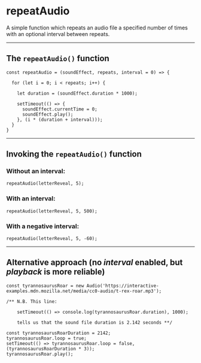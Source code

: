 # repeatAudio
A simple function which repeats an audio file a specified number of times with an optional interval between repeats.

______

## The `repeatAudio()` function

```
const repeatAudio = (soundEffect, repeats, interval = 0) => {

  for (let i = 0; i < repeats; i++) {

    let duration = (soundEffect.duration * 1000);

    setTimeout(() => {
      soundEffect.currentTime = 0;
      soundEffect.play();
    }, (i * (duration + interval)));
  }
}
```

______

## Invoking the `repeatAudio()` function

### Without an interval:
    repeatAudio(letterReveal, 5);

### With an interval:
    repeatAudio(letterReveal, 5, 500);

### With a negative interval:
    repeatAudio(letterReveal, 5, -60);
    
    
______

## Alternative approach (no *interval* enabled, but *playback* is more reliable)

```
const tyrannosaurusRoar = new Audio('https://interactive-examples.mdn.mozilla.net/media/cc0-audio/t-rex-roar.mp3');

/** N.B. This line:
  
    setTimeout(() => console.log(tyrannosaurusRoar.duration), 1000);
  
    tells us that the sound file duration is 2.142 seconds **/

const tyrannosaurusRoarDuration = 2142;
tyrannosaurusRoar.loop = true;
setTimeout(() => tyrannosaurusRoar.loop = false, (tyrannosaurusRoarDuration * 3));
tyrannosaurusRoar.play();
```

